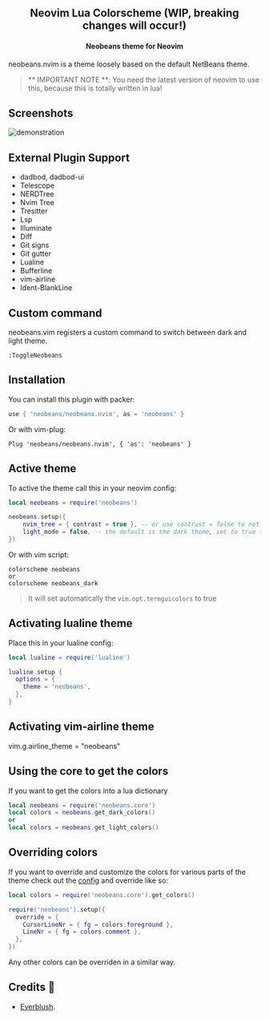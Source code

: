 <h2 align="center">Neovim Lua Colorscheme (WIP, breaking changes will occur!)</h2>
<p>
  <h4 align="center" <i>Neobeans theme for Neovim</i></h4>
</p>

<!--
<p align="center">
  <img src="https://img.shields.io/github/stars/neobeans/neobeans.nvim?color=e5c76b&labelColor=22292b&style=for-the-badge">
  <img src="https://img.shields.io/static/v1?label=license&message=MIT&color=8ccf7e&labelColor=22292b&style=for-the-badge">
  <img src="https://img.shields.io/github/forks/neobeans/neobeans.nvim?color=e74c4c&labelColor=1b2224&style=for-the-badge">
</p>
-->

neobeans.nvim is a theme loosely based on the default NetBeans theme. 

> ** IMPORTANT NOTE **: You need the latest version of neovim to use this, because this is totally written in lua!

## Screenshots

![demonstration](https://raw.githubusercontent.com/neobeans/assets/main/nvim/nvim.png)

## External Plugin Support

- dadbod, dadbod-ui
- Telescope
- NERDTree
- Nvim Tree
- Tresitter
- Lsp
- Illuminate
- Diff
- Git signs
- Git gutter
- Lualine
- Bufferline
- vim-airline
- Ident-BlankLine

## Custom command
neobeans.vim registers a custom command to switch between dark and light theme.
```vim
:ToggleNeobeans
```

## Installation

You can install this plugin with packer:

```lua
use { 'neobeans/neobeans.nvim', as = 'neobeans' }
```

Or with vim-plug:

```vim
Plug 'neobeans/neobeans.nvim', { 'as': 'neobeans' }
```

## Active theme

To active the theme call this in your neovim config:

```lua
local neobeans = require('neobeans')

neobeans.setup({
    nvim_tree = { contrast = true }, -- or use contrast = false to not apply contrast
    light_mode = false, -- the default is the dark theme, set to true to enable light theme
})
```

Or with vim script:

```vim
colorscheme neobeans
or
colorscheme neobeans_dark
```

> It will set automatically the `vim.opt.termguicolors` to true

## Activating lualine theme

Place this in your lualine config:

```lua
local lualine = require('lualine')

lualine.setup {
  options = {
    theme = 'neobeans',
  },
}
```

## Activating vim-airline theme
vim.g.airline_theme = "neobeans"

## Using the core to get the colors

If you want to get the colors into a lua dictionary

```lua
local neobeans = require('neobeans.core')
local colors = neobeans.get_dark_colors()
or
local colors = neobeans.get_light_colors()

```

## Overriding colors

If you want to override and customize the colors for various parts of the theme check out the [config](/lua/neobeans/config.lua) and override like so:

```lua
local colors = require('neobeans.core').get_colors()

require('neobeans').setup({
  override = {
    CursorLineNr = { fg = colors.foreground },
    LineNr = { fg = colors.comment },
  },
})
```

Any other colors can be overriden in a similar way.

## Credits 💝
- [Everblush](https://github.com/Everblush/everblush.nvim).
